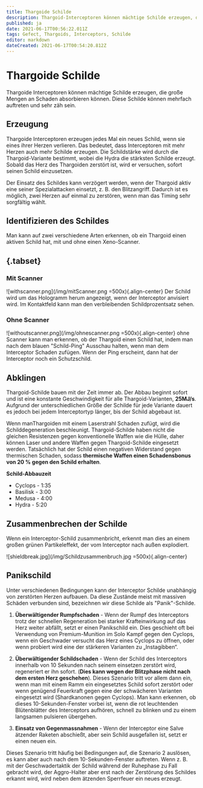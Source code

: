 ```yaml
---
title: Thargoide Schilde
description: Thargoid-Interceptoren können mächtige Schilde erzeugen, die grosse Mengen an Schaden absorbieren können. Diese Schilde können mehrfach auftreten und sehr zäh sein.
published: ja
date: 2021-06-17T00:56:22.011Z
tags: Gefect, Thargoids, Interceptors, Schilde
editor: markdown
dateCreated: 2021-06-17T00:54:20.812Z
---
```


# Thargoide Schilde
Thargoide Interceptoren können mächtige Schilde erzeugen, die große Mengen an Schaden absorbieren können. Diese Schilde können mehrfach auftreten und sehr zäh sein.

## Erzeugung
Thargoide Interceptoren erzeugen jedes Mal ein neues Schild, wenn sie eines ihrer Herzen verlieren. Das bedeutet, dass Interceptoren mit mehr Herzen auch mehr Schilde erzeugen. Die Schildstärke wird durch die Thargoid-Variante bestimmt, wobei die Hydra die stärksten Schilde erzeugt. Sobald das Herz des Thargoiden zerstört ist, wird er versuchen, sofort seinen Schild einzusetzen.

Der Einsatz des Schildes kann verzögert werden, wenn der Thargoid aktiv eine seiner Spezialattacken einsetzt, z. B. den Blitzangriff. Dadurch ist es möglich, zwei Herzen auf einmal zu zerstören, wenn man das Timing sehr sorgfältig wählt.

## Identifizieren des Schildes
Man kann auf zwei verschiedene Arten erkennen, ob ein Thargoid einen aktiven Schild hat, mit und ohne einen Xeno-Scanner.

## {.tabset}
### Mit Scanner
![withscanner.png](/img/mitScanner.png =500x){.align-center} Der Schild wird um das Hologramm herum angezeigt, wenn der Interceptor anvisiert wird. Im Kontaktfeld kann man den verbleibenden Schildprozentsatz sehen.

### Ohne Scanner
![withoutscanner.png](/img/ohnescanner.png =500x){.align-center} ohne Scanner kann man erkennen, ob der Thargoid einen Schild hat, indem man nach dem blauen "Schild-Ping" Ausschau halten, wenn man dem Interceptor Schaden zufügen. Wenn der Ping erscheint, dann hat der Interceptor noch ein Schutzschild.

## Abklingen
Thargoid-Schilde bauen mit der Zeit immer ab. Der Abbau beginnt sofort und ist eine konstante Geschwindigkeit für alle Thargoid-Varianten, **25MJ/s**. Aufgrund der unterschiedlichen Größe der Schilde für jede Variante dauert es jedoch bei jedem Interceptortyp länger, bis der Schild abgebaut ist.

Wenn manThargoiden mit einem Laserstrahl Schaden zufügt, wird die Schilddegeneration beschleunigt. Thargoid-Schilde haben nicht die gleichen Resistenzen gegen konventionelle Waffen wie die Hülle, daher können Laser und andere Waffen gegen Thargoid-Schilde eingesetzt werden. Tatsächlich hat der Schild einen negativen Widerstand gegen thermischen Schaden, sodass **thermische Waffen einen Schadensbonus von 20 % gegen den Schild erhalten**.

**Schild-Abbauzeit**
- Cyclops - 1:35
- Basilisk - 3:00
- Medusa - 4:00
- Hydra - 5:20

## Zusammenbrechen der Schilde
Wenn ein Interceptor-Schild zusammenbricht, erkennt man dies an einem großen grünen Partikeleffekt, der vom Interceptor nach außen explodiert.

![shieldbreak.jpg](/img/Schildzusammenbruch.jpg =500x){.align-center}

## Panikschild
Unter verschiedenen Bedingungen kann der Interceptor Schilde unabhängig von zerstörten Herzen aufbauen. Da diese Zustände meist mit massiven Schäden verbunden sind, bezeichnen wir diese Schilde als "Panik"-Schilde.

1. **Überwältigender Rumpfschaden** - Wenn der Rumpf des Interceptors trotz der schnellen Regeneration bei starker Krafteinwirkung auf das Herz weiter abfällt, setzt er einen Panikschild ein. Dies geschieht oft bei Verwendung von Premium-Munition im Solo Kampf gegen den Cyclops, wenn ein Geschwader versucht das Herz eines Cyclops zu öffnen, oder wenn probiert wird eine der stärkeren Varianten zu „Instagibben“.

2. **Überwältigender Schildschaden** - Wenn der Schild des Interceptors innerhalb von 10 Sekunden nach seinem einsetzen zerstört wird, regeneriert er ihn sofort. (**Dies kann wegen der Blitzphase nicht nach dem ersten Herz geschehen**). Dieses Szenario tritt vor allem dann ein, wenn man mit einem Ramm ein eingesetztes Schild sofort zerstört oder wenn genügend Feuerkraft gegen eine der schwächeren Varianten eingesetzt wird (Shardkanonen gegen Cyclops). Man kann erkennen, ob dieses 10-Sekunden-Fenster vorbei ist, wenn die rot leuchtenden Blütenblätter des Interceptors aufhören, schnell zu blinken und zu einem langsamen pulsieren übergehen.

3. **Einsatz von Gegenmassnahmen** - Wenn der Interceptor eine Salve ätzender Raketen abschießt, aber sein Schild ausgefallen ist, setzt er einen neuen ein.

Dieses Szenario tritt häufig bei Bedingungen auf, die Szenario 2 auslösen, es kann aber auch nach dem 10-Sekunden-Fenster auftreten. Wenn z. B. mit der Geschwadertaktik der Schild während der Ruhephase zu Fall gebracht wird, der Aggro-Halter aber erst nach der Zerstörung des Schildes erkannt wird, wird neben dem ätzenden Sperrfeuer ein neues erzeugt.